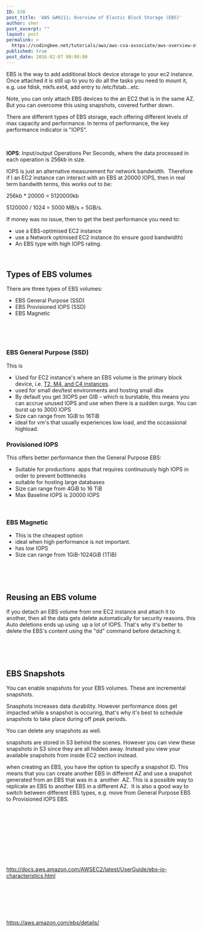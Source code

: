 ```yaml
---
ID: 538
post_title: 'AWS &#8211; Overview of Elastic Block Storage (EBS)'
author: sher
post_excerpt: ""
layout: post
permalink: >
  https://codingbee.net/tutorials/aws/aws-csa-associate/aws-overview-of-elastic-block-storage-ebs
published: true
post_date: 2016-02-07 00:00:00
---
```

EBS is the way to add additional block device storage to your ec2 instance. Once attached it is still up to you to do all the tasks you need to mount it, e.g. use fdisk, mkfs.ext4, add entry to /etc/fstab...etc.

Note, you can only attach EBS devices to the an EC2 that is in the same AZ. But you can overcome this using snapshots, covered further down.

There are different types of EBS storage, each offering different levels of max capacity and performance. In terms of performance, the key performance indicator is "IOPS".

&nbsp;

<strong>IOPS</strong>: Input/output Operations Per Seconds, where the data processed in each operation is 256kb in size.

IOPS is just an alternative measurement for network bandwidth.  Therefore if I an EC2 instance can interact with an EBS at 20000 IOPS, then in real term bandwith terms, this works out to be:

256kb * 20000 = 5120000kb

5120000 / 1024 = 5000 MB/s = 5GB/s.

If money was no issue, then to get the best performance you need to:
<ul>
	<li>use a EBS-optimised EC2 instance</li>
	<li>use a Network optimised EC2 instance (to ensure good bandwidth)</li>
	<li>An EBS type with high IOPS rating.</li>
</ul>
&nbsp;
<h2>Types of EBS volumes</h2>
There are three types of EBS volumes:
<ul>
	<li>EBS General Purpose (SSD)</li>
	<li>EBS Provisioned IOPS (SSD)</li>
	<li>EBS Magnetic</li>
</ul>
&nbsp;

&nbsp;
<h3>EBS General Purpose (SSD)</h3>
This is
<ul>
	<li>Used for EC2 instance's where an EBS volume is the primary block device, i.e. <a href="https://aws.amazon.com/ec2/instance-types/">T2, M4, and C4 instances</a>.</li>
	<li>used for small dev/test environments and hosting small dbs</li>
	<li>By default you get 3IOPS per GIB - which is burstable, this means you can accrue unused IOPS and use when there is a sudden surge. You can burst up to 3000 IOPS</li>
	<li>Size can range from 1GiB to 16TiB</li>
	<li>ideal for vm's that usually experiences low load, and the occassional highload.</li>
</ul>
<h3>Provisioned IOPS</h3>
This offers better performance then the General Purpose EBS:
<ul>
	<li>Suitable for productions  apps that requires continuously high IOPS in order to prevent bottlenecks</li>
	<li>suitable for hosting large databases</li>
	<li>Size can range from 4GiB to 16 TiB</li>
	<li>Max Baseline IOPS is 20000 IOPS</li>
</ul>
&nbsp;
<h3>EBS Magnetic</h3>
<ul>
	<li>This is the cheapest option</li>
	<li>ideal when high performance is not important.</li>
	<li>has low IOPS</li>
	<li>Size can range from 1GiB-1024GiB (1TiB)</li>
</ul>
&nbsp;

&nbsp;
<h2>Reusing an EBS volume</h2>
If you detach an EBS volume from one EC2 instance and attach it to another, then all the data gets delete automatically for security reasons. this Auto deletions ends up using   up a lot of IOPS. That's why it's better to delete the EBS's content using the "dd" command before detaching it.

&nbsp;

&nbsp;
<h2>EBS Snapshots</h2>
You can enable snapshots for your EBS volumes. These are incremental snapshots.

Snasphots increases data durability. However performance does get impacted while a snapshot is occuring, that's why it's best to schedule snapshots to take place during off peak periods.

You can delete any snapshots as well.

snapshots are stored in S3 behind the scenes. However you can view these snapshots in S3 since they are all hidden away. Instead you view your available snapshots from inside EC2 section instead.

when creating an EBS, you have the option to specify a snapshot ID. This means that you can create another EBS in different AZ and use a snapshot generated from an EBS that was in a  another  AZ. This is a possible way to replicate an EBS to another EBS in a different AZ.   It is also a good way to switch between different EBS types, e.g. move from General Purpose EBS to Provisioned IOPS EBS.

&nbsp;

&nbsp;

&nbsp;

&nbsp;

&nbsp;

http://docs.aws.amazon.com/AWSEC2/latest/UserGuide/ebs-io-characteristics.html

&nbsp;

&nbsp;

&nbsp;

https://aws.amazon.com/ebs/details/